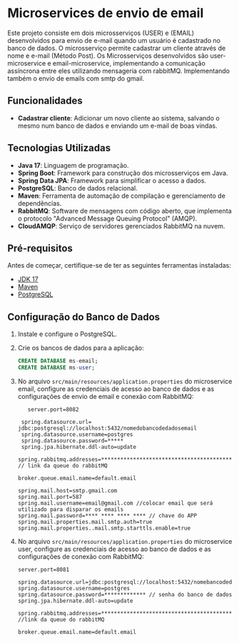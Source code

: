 # Microservices de envio de email

Este projeto consiste em dois microsserviços (USER) e (EMAIL) desenvolvidos para envio de e-mail quando um usuário é cadastrado no banco de dados.
O microsserviço permite cadastrar um cliente através de nome e e-mail (Método Post).
Os Microsserviços desenvolvidos são user-microservice e email-microservice, implementando a comunicação assíncrona entre eles utilizando mensageria com rabbitMQ. 
Implementando também o envio de emails com smtp do gmail.

## Funcionalidades

- **Cadastrar cliente**: Adicionar um novo cliente ao sistema, salvando o mesmo num banco de dados e enviando um e-mail de boas vindas.

## Tecnologias Utilizadas

- **Java 17**: Linguagem de programação.
- **Spring Boot**: Framework para construção dos microsserviços em Java.
- **Spring Data JPA**: Framework para simplificar o acesso a dados.
- **PostgreSQL**: Banco de dados relacional.
- **Maven**: Ferramenta de automação de compilação e gerenciamento de dependências.
- **RabbitMQ**: Software de mensagens com código aberto, que implementa o protocolo "Advanced Message Queuing Protocol" (AMQP).
- **CloudAMQP**: Serviço de servidores gerenciados RabbitMQ na nuvem.

## Pré-requisitos

Antes de começar, certifique-se de ter as seguintes ferramentas instaladas:

- [JDK 17](https://www.oracle.com/java/technologies/javase-jdk17-downloads.html)
- [Maven](https://maven.apache.org/)
- [PostgreSQL](https://www.postgresql.org/download/)

## Configuração do Banco de Dados

1. Instale e configure o PostgreSQL.
2. Crie os bancos de dados para a aplicação:

   ```sql
   CREATE DATABASE ms-email;
   CREATE DATABASE ms-user;
   ```

3. No arquivo `src/main/resources/application.properties` do microservice email, configure as credenciais de acesso ao banco de dados e as configurações de envio de email e conexão com RabbitMQ:

   ```properties
      server.port=8082
   
    spring.datasource.url= jdbc:postgresql://localhost:5432/nomedobancodedadosemail
    spring.datasource.username=postgres
    spring.datasource.password=*****
    spring.jpa.hibernate.ddl-auto=update

   spring.rabbitmq.addresses=****************************************** // link da queue do rabbitMQ

   broker.queue.email.name=default.email

   spring.mail.host=smtp.gmail.com
   spring.mail.port=587
   spring.mail.username=email@gmail.com //colocar email que será utilizado para disparar os emails
   spring.mail.password=**** **** **** **** // chave do APP
   spring.mail.properties.mail.smtp.auth=true
   spring.mail.properties..mail.smtp.starttls.enable=true
   ```

4. No arquivo `src/main/resources/application.properties` do microservice user, configure as credenciais de acesso ao banco de dados e as configurações de conexão com RabbitMQ:
   
   ```properties
   server.port=8081
   
   spring.datasource.url=jdbc:postgresql://localhost:5432/nomebancodedadosuser
   spring.datasource.username=postgres
   spring.datasource.password=************* // senha do banco de dados
   spring.jpa.hibernate.ddl-auto=update
   
   spring.rabbitmq.addresses=*************************************************** //link da queue do rabbitMQ
   
   broker.queue.email.name=default.email
   ```
